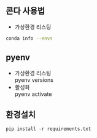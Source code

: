 ## 콘다 사용법
- 가상환경 리스팅  
```sh
conda info --envs  
```

## pyenv
- 가상환경 리스팅  
pyenv versions  
- 활성화  
pyenv activate


## 환경설치 
```
pip install -r requirements.txt
```